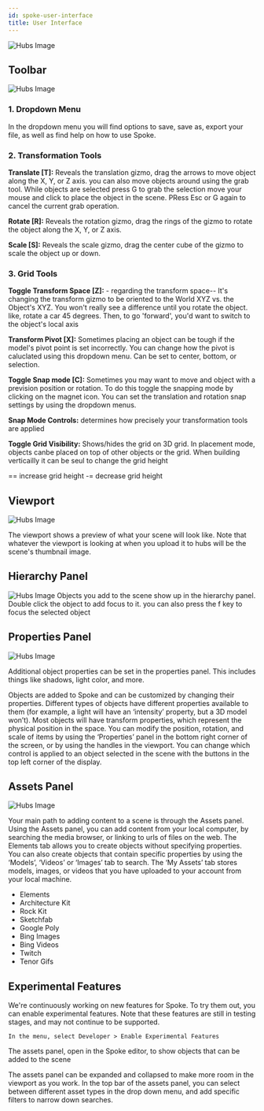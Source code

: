 ```yaml
---
id: spoke-user-interface
title: User Interface
---
```


![Hubs Image](img/spoke-user-interface.jpeg)

## Toolbar

![Hubs Image](img/spoke-toolbar-interface.jpeg)

### 1. Dropdown Menu

In the dropdown menu you will find options to save, save as, export your file, as well as find help on how to use Spoke. 

### 2. Transformation Tools

__Translate [T]:__ Reveals the translation gizmo, drag the arrows to move object along the X, Y, or Z axis. you can also move objects around using the grab tool. While objects are selected press G to grab the selection move your mouse and click to place the object in the scene. PRess Esc or G again to cancel the current grab operation. 

__Rotate [R]:__ Reveals the rotation gizmo, drag the rings of the gizmo to rotate the object along the X, Y, or Z axis.

__Scale [S]:__ Reveals the scale gizmo, drag the center cube of the gizmo to scale the object up or down.

### 3. Grid Tools

__Toggle Transform Space [Z]:__ - regarding the transform space-- It's changing the transform gizmo to be oriented to the World XYZ vs. the Object's XYZ. You won't really see a difference until you rotate the object.
like, rotate a car 45 degrees. Then, to go 'forward', you'd want to switch to the object's local axis

__Transform Pivot [X]:__ Sometimes placing an object can be tough if the model's pivot point is set incorrectly. You can change how the pivot is caluclated using this dropdown menu. Can be set to center, bottom, or selection. 

__Toggle Snap mode [C]:__  Sometimes you may want to move and object with a prevision position or rotation. To do this toggle the snapping mode by clicking on the magnet icon. You can set the translation and rotation snap settings by using the dropdown menus. 

__Snap Mode Controls:__ determines how precisely your transformation tools are applied

__Toggle Grid Visibility:__ Shows/hides the grid on 3D grid. In placement mode, objects canbe placed on top of other objects or the grid. When building verticailly it can be seul to change the grid height 

== increase grid height
-= decrease grid height


## Viewport
![Hubs Image](img/spoke-user-interface.jpeg)

The viewport shows a preview of what your scene will look like. Note that whatever the viewport is looking at when you upload it to hubs will be the scene's thumbnail image. 


## Hierarchy Panel
![Hubs Image](img/spoke-user-interface.jpeg)
Objects you add to the scene show up in the hierarchy panel. Double click the object to add focus to it. you can also press the f key to focus the selected object

## Properties Panel
![Hubs Image](img/spoke-user-interface.jpeg)

Additional object properties can be set in the properties panel. This includes things like shadows, light color, and more.

Objects are added to Spoke and can be customized by changing their properties. Different types of objects have different properties available to them (for example, a light will have an ‘intensity’ property, but a 3D model won’t). Most objects will have transform properties, which represent the physical position in the space. You can modify the position, rotation, and scale of items by using the ‘Properties’ panel in the bottom right corner of the screen, or by using the handles in the viewport. You can change which control is applied to an object selected in the scene with the buttons in the top left corner of the display.



## Assets Panel
![Hubs Image](img/spoke-user-interface.jpeg)

Your main path to adding content to a scene is through the Assets panel. Using the Assets panel, you can add content from your local computer, by searching the media browser, or linking to urls of files on the web. The Elements tab allows you to create objects without specifying properties. You can also create objects that contain specific properties by using the ‘Models’, ‘Videos’ or ‘Images’ tab to search. The ‘My Assets’ tab stores models, images, or videos that you have uploaded to your account from your local machine.

* Elements
* Architecture Kit
* Rock Kit
* Sketchfab
* Google Poly
* Bing Images
* Bing Videos
* Twitch 
* Tenor Gifs




## Experimental Features

We're continuously working on new features for Spoke. To try them out, you can enable experimental features. Note that these features are still in testing stages, and may not continue to be supported.

    In the menu, select Developer > Enable Experimental Features





The assets panel, open in the Spoke editor, to show objects that can be added to the scene

The assets panel can be expanded and collapsed to make more room in the viewport as you work. In the top bar of the assets panel, you can select between different asset types in the drop down menu, and add specific filters to narrow down searches.

